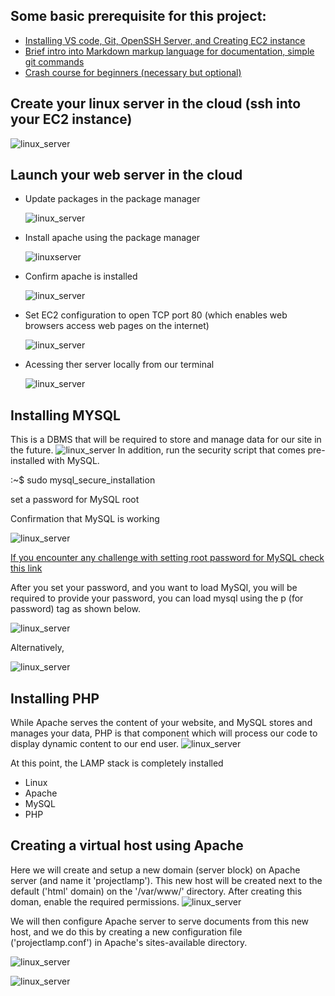 ## Some basic prerequisite for this project:
- [Installing VS code, Git, OpenSSH Server, and Creating EC2 instance](https://www.youtube.com/watch?v=R-qcpehB5HY)
- [Brief intro into Markdown markup language for documentation, simple git commands](https://www.youtube.com/watch?v=jsNIlK5s6pI)
- [Crash course for beginners (necessary but optional)](https://www.youtube.com/playlist?list=PLtPuNR8I4TvkwU7Zu0l0G_uwtSUXLckvh)

## Create your linux server in the cloud (ssh into your EC2 instance)
![linux_server](./images/linux_server.PNG)

## Launch your web server in the cloud
- Update packages in the package manager

    ![linux_server](./images/update.PNG)

- Install apache using the package manager

    ![linuxserver](./images/apache.PNG)

- Confirm apache is installed

    ![linux_server](./images/apache_installed.PNG)

- Set EC2 configuration to open TCP port 80 (which enables web browsers access web pages on the internet)



    ![linux_server](./images/enable_port_80.PNG)

- Acessing ther server locally from our terminal

    ![linux_server](./images/web_server.PNG)

## Installing MYSQL
This is a DBMS that will be required to store and manage data for our site in the future.
![linux_server](./images/mysql.PNG)
In addition, run the security script that comes pre-installed with MySQL.

:~$ sudo mysql_secure_installation

set a password for MySQL root 

Confirmation that MySQL is working

![linux_server](./images/sudo_mysql.PNG)

[If you encounter any challenge with setting root password for MySQL check this link](https://exerror.com/failed-error-set-password-has-no-significance-for-user-rootlocalhost-as-the-authentication-method-used-doesnt-store-authentication-data-in-the-mysql-server/)

After you set your password, and you want to load MySQl, you will be required to provide your password, you can load mysql using the p (for password) tag as shown below.

![linux_server](./images/mysql_login_2.PNG)

Alternatively,

![linux_server](./images/mysql_login.PNG)

## Installing PHP
While Apache serves the content of your website, and MySQL stores and manages your data, PHP is that component which will process our code to display dynamic content to our end user. 
![linux_server](./images/php.PNG)

At this point, the LAMP stack is completely installed
- Linux
- Apache
- MySQL
- PHP

## Creating a virtual host using Apache
Here we will create and setup a new domain (server block) on Apache server (and name it 'projectlamp'). This new host will be created next to the default ('html' domain) on the           '/var/www/' directory. After creating this doman, enable the required permissions.
![linux_server](./images/domain.PNG)

We will then configure Apache server to serve documents from this new host, and we do this by creating a new configuration file ('projectlamp.conf') in Apache's sites-available directory.

![linux_server](./images/c.PNG)

![linux_server](./images/cd.PNG)















    


